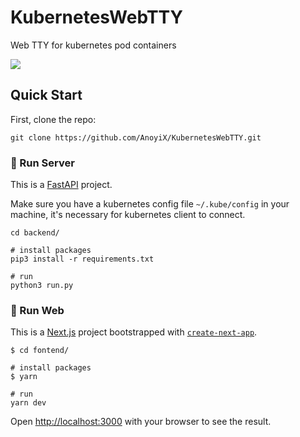 # KubernetesWebTTY

Web TTY for kubernetes pod containers

![](https://user-images.githubusercontent.com/12091906/147048292-c9235028-0d1c-45e5-9120-594932c048a7.gif)

## Quick Start

First, clone the repo:

```
git clone https://github.com/AnoyiX/KubernetesWebTTY.git
```

### 🚀 Run Server

This is a [FastAPI](https://github.com/tiangolo/fastapi) project.

Make sure you have a kubernetes config file `~/.kube/config` in your machine, it's necessary for kubernetes client to connect.

```shell
cd backend/

# install packages
pip3 install -r requirements.txt

# run
python3 run.py
```

### 🚀 Run Web

This is a [Next.js](https://nextjs.org/) project bootstrapped with [`create-next-app`](https://github.com/vercel/next.js/tree/canary/packages/create-next-app).

```shell
$ cd fontend/

# install packages
$ yarn

# run
yarn dev
```

Open [http://localhost:3000](http://localhost:3000) with your browser to see the result.
